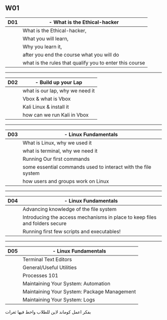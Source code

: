 ## W01

| D01 | -   What is the Ethical-hacker|
|--|--|
|  |  What is the Ethical-hacker,      |
|  | What you will learn, |
|  |  Why you learn it, |
|  | after you end the course what you will do |
|  | what is the rules that qualify you to enter this course |

---

| D02 | -   Build up your Lap|
|--|--|
|  | what is our lap, why we need it  |
|  | Vbox & what is Vbox |
|  | Kali Linux & install it |
|  | how can we run Kali in Vbox |

---
|D03  | -   Linux Fundamentals |
|--|--|
|  | What is Linux, why we used it |
|  | what is terminal, why we need it  |
|  | Running Our first commands |
|  | some essential commands used to interact with the file system |
|  | how users and groups work on Linux |



--- 

| D04  |  -   Linux Fundamentals |
|--|--|
|  |  Advancing knowledge of the file system |
|  | Introducing the access mechanisms in place to keep files and folders secure |
|  | Running first few scripts and executables! |
--- 

| D05 | -   Linux Fundamentals  |
|--|--|
|  | Terminal Text Editors |
|  | General/Useful Utilities |
|  | Processes 101 |
|  | Maintaining Your System: Automation |
|  | Maintaining Your System: Package Management |
|  | Maintaining Your System: Logs |



بفكر اعمل كوماند لاين للطلاب واحط فيها ثغرات
